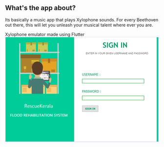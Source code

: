 ## What's the app about?
Its basically a music app that plays Xylophone sounds. For every Beethoven out there, this will let you unleash your musical talent where ever you are. 

Xylophone emulator made using Flutter
![Xylophone](https://github.com/RahulMahesh62/FloodRehabilitaionProject/blob/master/images/login.PNG)
